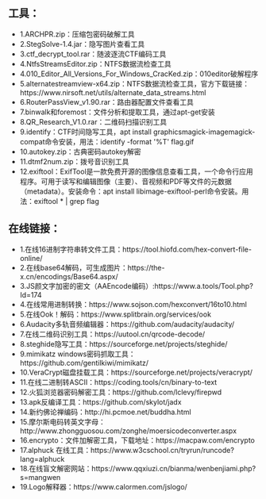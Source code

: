 <h2>工具：</h2>
<ul>
<li>
1.ARCHPR.zip：压缩包密码破解工具<br>
</li>
<li>
2.StegSolve-1.4.jar：隐写图片查看工具<br>
</li>
<li>
3.ctf_decrypt_tool.rar：随波逐流CTF编码工具<br>
</li>
<li>
4.NtfsStreamsEditor.zip：NTFS数据流检查工具<br>
</li>
<li>
4.010_Editor_All_Versions_For_Windows_CracKed.zip：010editor破解程序<br>
</li>
<li>
5.alternatestreamview-x64.zip：NTFS数据流检查工具，官方下载链接：https://www.nirsoft.net/utils/alternate_data_streams.html<br>
</li>
<li>
6.RouterPassView_v1.90.rar：路由器配置文件查看工具<br>
</li>
<li>
7.binwalk和foremost：文件分析和提取工具，通过apt-get安装<br>
</li>
<li>
8.QR_Research_V1.0.rar：二维码扫描识别工具<br>
</li>
<li>
9.identify：CTF时间隐写工具，apt install graphicsmagick-imagemagick-compat命令安装，用法：identify -format '%T' flag.gif<br>
</li>
<li>
10.autokey.zip：古典密码autokey解密<br>
</li>
<li>
11.dtmf2num.zip：拨号音识别工具<br>
</li>
<li>
12.exiftool：ExifTool是一款免费开源的图像信息查看工具，一个命令行应用程序。可用于读写和编辑图像（主要）、音视频和PDF等文件的元数据（metadata）。安装命令：apt install libimage-exiftool-perl命令安装。用法：exiftool * | grep flag<br>
</li>
</ul>


<h2>在线链接：</h2>

<ul>
<li>
1.在线16进制字符串转文件工具：https://tool.hiofd.com/hex-convert-file-online/<br>
</li>
<li>
2.在线base64解码，可生成图片：https://the-x.cn/encodings/Base64.aspx/<br>
</li>
<li>
3.JS颜文字加密的密文（AAEncode编码）:https://www.a.tools/Tool.php?Id=174<br>
</li>
<li>
4.在线常用进制转换：https://www.sojson.com/hexconvert/16to10.html<br>
</li>

<li>
5.在线Ook！解码：https://www.splitbrain.org/services/ook<br>
</li>
<li>
6.Audacity多轨音频编辑器：https://github.com/audacity/audacity/<br>
</li>


<li>
7.在线二维码识别工具：https://uutool.cn/qrcode-decode/<br>
</li>
<li>
8.steghide隐写工具：https://sourceforge.net/projects/steghide/<br>
</li>

<li>
9.mimikatz windows密码抓取工具：https://github.com/gentilkiwi/mimikatz/<br>
</li>
<li>
10.VeraCrypt磁盘挂载工具：https://sourceforge.net/projects/veracrypt/<br>
</li>


<li>
11.在线二进制转ASCII：https://coding.tools/cn/binary-to-text<br>
</li>
<li>
12.火狐浏览器密码解密工具：https://github.com/lclevy/firepwd<br>
</li>
<li>
13.apk反编译工具：https://github.com/skylot/jadx<br>
</li>
<li>
14.新约佛论禅编码：http://hi.pcmoe.net/buddha.html<br>
</li>
<li>
15.摩尔斯电码转英文字母：http://www.zhongguosou.com/zonghe/moersicodeconverter.aspx<br>
</li>
<li>
16.encrypto：文件加解密工具，下载地址：https://macpaw.com/encrypto<br>
</li>

<li>
17.alphuck 在线工具：https://www.w3cschool.cn/tryrun/runcode?lang=alphuck<br>
</li>

<li>
18.在线盲文解密网站：https://www.qqxiuzi.cn/bianma/wenbenjiami.php?s=mangwen<br>
</li>
<li>
19.Logo解释器：https://www.calormen.com/jslogo/<br>
</li>
</ul>
